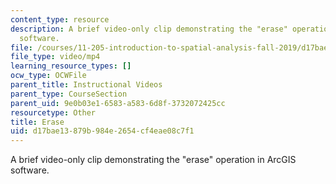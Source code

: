 ```yaml
---
content_type: resource
description: A brief video-only clip demonstrating the "erase" operation in ArcGIS
  software.
file: /courses/11-205-introduction-to-spatial-analysis-fall-2019/d17bae13879b984e2654cf4eae08c7f1_MIT11_205F19_erase.mp4
file_type: video/mp4
learning_resource_types: []
ocw_type: OCWFile
parent_title: Instructional Videos
parent_type: CourseSection
parent_uid: 9e0b03e1-6583-a583-6d8f-3732072425cc
resourcetype: Other
title: Erase
uid: d17bae13-879b-984e-2654-cf4eae08c7f1
---
```

A brief video-only clip demonstrating the "erase" operation in ArcGIS software.

